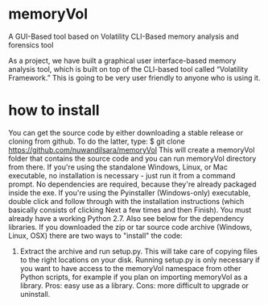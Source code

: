 # memoryVol
A GUI-Based tool based on Volatility CLI-Based memory analysis and forensics tool

As a project, we have built a graphical user interface-based memory analysis tool, which 
is built on top of the CLI-based tool called “Volatility Framework.” This is going to be very user 
friendly to anyone who is using it. 

# how to install

You can get the source code by either downloading a stable release or cloning from github. To do the 
latter, type: 
$ git clone https://github.com/nuwandilsara/memoryVol
This will create a memoryVol folder that contains the source code and you can run memoryVol 
directory from there. 
If you're using the standalone Windows, Linux, or Mac executable, no installation is necessary - just 
run it from a command prompt. No dependencies are required, because they're already packaged 
inside the exe. 
If you're using the Pyinstaller (Windows-only) executable, double click and follow through with the 
installation instructions (which basically consists of clicking Next a few times and then Finish). You 
must already have a working Python 2.7. Also see below for the dependency libraries. 
If you downloaded the zip or tar source code archive (Windows, Linux, OSX) there are two ways to 
"install" the code: 
1. Extract the archive and run setup.py. This will take care of copying files to the right 
locations on your disk. Running setup.py is only necessary if you want to have access to the 
memoryVol namespace from other Python scripts, for example if you plan on importing 
memoryVol as a library. Pros: easy use as a library. Cons: more difficult to upgrade or 
uninstall.
